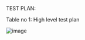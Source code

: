 TEST PLAN:

Table no 1: High level test plan

![image](https://user-images.githubusercontent.com/55615934/132351331-4a00eae9-2ed7-47b6-a26f-95174e3a8eed.png)
